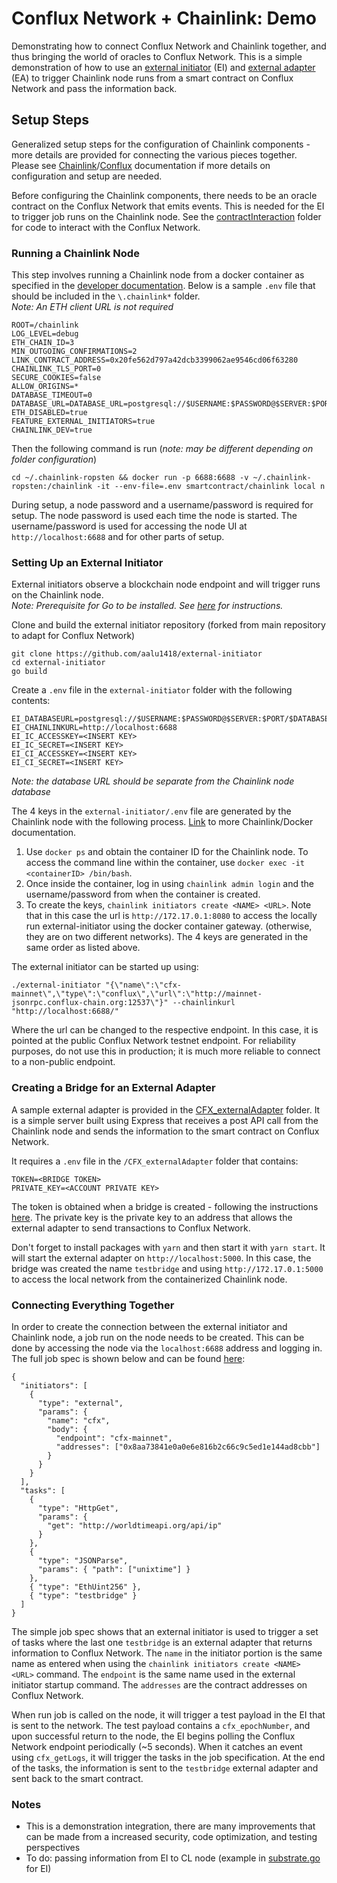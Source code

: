 # Conflux Network + Chainlink: Demo

Demonstrating how to connect Conflux Network and Chainlink together, and thus bringing the world of oracles to Conflux Network. This is a simple demonstration of how to use an [external initiator](https://github.com/smartcontractkit/chainlink/wiki/External-Initiators) (EI) and [external adapter](https://github.com/smartcontractkit/chainlink/wiki/External-Adapters) (EA) to trigger Chainlink node runs from a smart contract on Conflux Network and pass the information back.

## Setup Steps
Generalized setup steps for the configuration of Chainlink components - more details are provided for connecting the various pieces together. Please see [Chainlink](https://docs.chain.link/docs)/[Conflux](https://developer.conflux-chain.org/) documentation if more details on configuration and setup are needed.

Before configuring the Chainlink components, there needs to be an oracle contract on the Conflux Network that emits events. This is needed for the EI to trigger job runs on the Chainlink node. See the [contractInteraction](./contractInteraction) folder for code to interact with the Conflux Network.

### Running a Chainlink Node
This step involves running a Chainlink node from a docker container as specified in the [developer documentation](https://docs.chain.link/docs/running-a-chainlink-node). Below is a sample `.env` file that should be included in the `\.chainlink*` folder.  
_Note: An ETH client URL is not required_
```
ROOT=/chainlink
LOG_LEVEL=debug
ETH_CHAIN_ID=3
MIN_OUTGOING_CONFIRMATIONS=2
LINK_CONTRACT_ADDRESS=0x20fe562d797a42dcb3399062ae9546cd06f63280
CHAINLINK_TLS_PORT=0
SECURE_COOKIES=false
ALLOW_ORIGINS=*
DATABASE_TIMEOUT=0
DATABASE_URL=DATABASE_URL=postgresql://$USERNAME:$PASSWORD@$SERVER:$PORT/$DATABASE
ETH_DISABLED=true
FEATURE_EXTERNAL_INITIATORS=true
CHAINLINK_DEV=true
```
Then the following command is run (_note: may be different depending on folder configuration_)
```
cd ~/.chainlink-ropsten && docker run -p 6688:6688 -v ~/.chainlink-ropsten:/chainlink -it --env-file=.env smartcontract/chainlink local n
```

During setup, a node password and a username/password is required for setup. The node password is used each time the node is started. The username/password is used for accessing the node UI at `http://localhost:6688` and for other parts of setup.

### Setting Up an External Initiator
External initiators observe a blockchain node endpoint and will trigger runs on the Chainlink node.  
_Note: Prerequisite for Go to be installed. See [here](https://golang.org/doc/install) for instructions._

Clone and build the external initiator repository (forked from main repository to adapt for Conflux Network)
```
git clone https://github.com/aalu1418/external-initiator
cd external-initiator
go build
```

Create a `.env` file in the `external-initiator` folder with the following contents:
```
EI_DATABASEURL=postgresql://$USERNAME:$PASSWORD@$SERVER:$PORT/$DATABASE
EI_CHAINLINKURL=http://localhost:6688
EI_IC_ACCESSKEY=<INSERT KEY>
EI_IC_SECRET=<INSERT KEY>
EI_CI_ACCESSKEY=<INSERT KEY>
EI_CI_SECRET=<INSERT KEY>
```
_Note: the database URL should be separate from the Chainlink node database_

The 4 keys in the `external-initiator/.env` file are generated by the Chainlink node with the following process. [Link](https://docs.chain.link/docs/miscellaneous) to more Chainlink/Docker documentation.
1. Use `docker ps` and obtain the container ID for the Chainlink node. To access the command line within the container, use `docker exec -it <containerID> /bin/bash`.
1. Once inside the container, log in using `chainlink admin login` and the username/password from when the container is created.
1. To create the keys, `chainlink initiators create <NAME> <URL>`. Note that in this case the url is `http://172.17.0.1:8080` to access the locally run external-initiator using the docker container gateway. (otherwise, they are on two different networks). The 4 keys are generated in the same order as listed above.

The external initiator can be started up using:
```
./external-initiator "{\"name\":\"cfx-mainnet\",\"type\":\"conflux\",\"url\":\"http://mainnet-jsonrpc.conflux-chain.org:12537\"}" --chainlinkurl "http://localhost:6688/"
```
Where the url can be changed to the respective endpoint. In this case, it is pointed at the public Conflux Network testnet endpoint. For reliability purposes, do not use this in production; it is much more reliable to connect to a non-public endpoint.

### Creating a Bridge for an External Adapter
A sample external adapter is provided in the [CFX_externalAdapter](./CFX_externalAdapter) folder. It is a simple server built using Express that receives a post API call from the Chainlink node and sends the information to the smart contract on Conflux Network.

It requires a `.env` file in the `/CFX_externalAdapter` folder that contains:
```
TOKEN=<BRIDGE TOKEN>
PRIVATE_KEY=<ACCOUNT PRIVATE KEY>
```
The token is obtained when a bridge is created - following the instructions [here](https://docs.chain.link/docs/node-operators). The private key is the private key to an address that allows the external adapter to send transactions to Conflux Network.

Don't forget to install packages with `yarn` and then start it with `yarn start`. It will start the external adapter on `http://localhost:5000`. In this case, the bridge was created the name `testbridge` and using `http://172.17.0.1:5000` to access the local network from the containerized Chainlink node.

### Connecting Everything Together
In order to create the connection between the external initiator and Chainlink node, a job run on the node needs to be created. This can be done by accessing the node via the `localhost:6688` address and logging in. The full job spec is shown below and can be found [here](./EI_jobSpecs/EI_full.json):

```
{
  "initiators": [
    {
      "type": "external",
      "params": {
        "name": "cfx",
        "body": {
          "endpoint": "cfx-mainnet",
          "addresses": ["0x8aa73841e0a0e6e816b2c66c9c5ed1e144ad8cbb"]
        }
      }
    }
  ],
  "tasks": [
    {
      "type": "HttpGet",
      "params": {
        "get": "http://worldtimeapi.org/api/ip"
      }
    },
    {
      "type": "JSONParse",
      "params": { "path": ["unixtime"] }
    },
    { "type": "EthUint256" },
    { "type": "testbridge" }
  ]
}
```
The simple job spec shows that an external initiator is used to trigger a set of tasks where the last one `testbridge` is an external adapter that returns information to Conflux Network. The `name` in the initiator portion is the same name as entered when using the `chainlink initiators create <NAME> <URL>` command. The `endpoint` is the same name used in the external initiator startup command. The `addresses` are the contract addresses on Conflux Network.

When run job is called on the node, it will trigger a test payload in the EI that is sent to the network. The test payload contains a `cfx_epochNumber`, and upon successful return to the node, the EI begins polling the Conflux Network endpoint periodically (~5 seconds). When it catches an event using `cfx_getLogs`, it will trigger the tasks in the job specification. At the end of the tasks, the information is sent to the `testbridge` external adapter and sent back to the smart contract.

### Notes
- This is a demonstration integration, there are many improvements that can be made from a increased security, code optimization, and testing perspectives
- To do: passing information from EI to CL node (example in [substrate.go](https://github.com/smartcontractkit/external-initiator/blob/master/blockchain/substrate.go) for EI)
